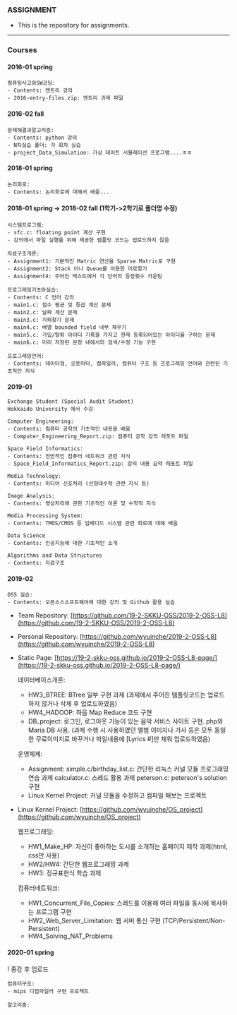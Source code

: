 ### ASSIGNMENT
- This is the repository for assignments.
***
### Courses

#### 2016-01 spring
    
    컴퓨팅사고와SW코딩:
    - Contents: 엔트리 강의
    - 2016-entry-files.zip: 엔트리 과제 파일
    
#### 2016-02 fall

    문제해결과알고리즘:
    - Contents: python 강의
    - N차실습 폴더: 각 회차 실습
    - project_Data_Simulation: 가상 데이트 시뮬레이션 프로그램....ㅎㅎ

#### 2018-01 spring

    논리회로:
    - Contents: 논리회로에 대해서 배움...

#### 2018-01 spring -> 2018-02 fall (1학기->2학기로 폴더명 수정)

    시스템프로그램:
    - sfc.c: floating point 계산 구현
    - 강의에서 파일 실행을 위해 제공한 템플릿 코드는 업로드하지 않음
    
    자료구조개론:
    - Assignment1: 기본적인 Matric 연산을 Sparse Matric로 구현
    - Assignment2: Stack 이나 Queue를 이용한 미로찾기
    - Assignment4: 주어진 텍스트에서 각 단어의 등장횟수 카운팅

    프로그래밍기초와실습:
    - Contents: C 언어 강의
    - main1.c: 점수 평균 및 등급 계산 문제
    - main2.c: 날짜 계산 문제
    - main3.c: 지뢰찾기 문제
    - main4.c: 배열 bounded field 내부 채우기
    - main5.c: 가입/탈퇴 아이디 기록을 가지고 현재 등록되어있는 아이디를 구하는 문제
    - main6.c: 미리 저장된 문장 내에서의 검색/수정 기능 구현
    
    프로그래밍언어:
    - Contents: 데이터형, 오토마타, 컴파일러, 컴퓨터 구조 등 프로그래밍 언어와 관련된 기초적인 지식
    
#### 2019-01

    Exchange Student (Special Audit Student)
    Hokkaido University 에서 수강
    
    Computer Engineering:
    - Contents: 컴퓨터 공학의 기초적인 내용을 배움
    - Computer_Engineering_Report.zip: 컴퓨터 공학 강의 레포트 파일
    
    Space Field Informatics:
    - Contents: 전반적인 컴퓨터 네트워크 관련 지식
    - Space_Field_Informatics_Report.zip: 강의 내용 요약 레포트 파일
    
    Media Technology:
    - Contents: 미디어 신호처리 (선형대수학 관련 지식 등)
    
    Image Analysis:
    - Contents: 영상처리에 관한 기초적인 이론 및 수학적 지식
    
    Media Processing System:
    - Contents: TMOS/CMOS 등 임베디드 시스템 관련 회로에 대해 배움
    
    Data Science
    - Contents: 인공지능에 대한 기초적인 소개
    
    Algorithms and Data Structures
    - Contents: 자료구조
    
#### 2019-02

    OSS 실습:
    - Contents: 오픈소스소프트웨어에 대한 강의 및 Github 활용 실습

- Team Repository: [https://github.com/19-2-SKKU-OSS/2019-2-OSS-L8](https://github.com/19-2-SKKU-OSS/2019-2-OSS-L8)
- Personal Repository: [https://github.com/wyuinche/2019-2-OSS-L8](https://github.com/wyuinche/2019-2-OSS-L8)
- Static Page: [https://19-2-skku-oss.github.io/2019-2-OSS-L8-page/](https://19-2-skku-oss.github.io/2019-2-OSS-L8-page/)

    데이터베이스개론:
    - HW3_BTREE: BTree 일부 구현 과제 (과제에서 주어진 템플릿코드는 업로드 하지 않거나 삭제 후 업로드하였음)
    - HW4_HADOOP: 하웁 Map Reduce 코드 구현
    - DB_project: 로그인, 로그아웃 기능이 있는 음악 서비스 사이트 구현. php와 Maria DB 사용. (과제 수행 시 사용하였던 앨범 이미지나 가사 등은 모두 동일한 무료이미지로 바꾸거나 파일내용에 [Lyrics #]만 채워 업로드하였음)
    
    운영체제:
    - Assignment:
        simple.c/birthday_list.c: 간단한 리눅스 커널 모듈 프로그래밍 연습 과제
        calculator.c: 스레드 활용 과제
        peterson.c: peterson's solution 구현
    - Linux Kernel Project: 커널 모듈을 수정하고 컴파일 해보는 프로젝트

- Linux Kernel Project: [https://github.com/wyuinche/OS_project](https://github.com/wyuinche/OS_project)
    
    웹프로그래밍:
    - HW1_Make_HP: 자신이 좋아하는 도시를 소개하는 홈페이지 제작 과제(html, css만 사용)
    - HW2/HW4: 간단한 웹프로그래밍 과제
    - HW3: 정규표현식 학습 과제
    
    컴퓨터네트워크:
    - HW1_Concurrent_File_Copies: 스레드를 이용해 여러 파일을 동시에 복사하는 프로그램 구현
    - HW2_Web_Server_Limitation: 웹 서버 통신 구현 (TCP/Persistent/Non-Persistent)
    - HW4_Solving_NAT_Problems
    
#### 2020-01 spring
! 종강 후 업로드

    컴퓨터구조:
    - mips 디컴파일러 구현 프로젝트
    
    알고리즘:
